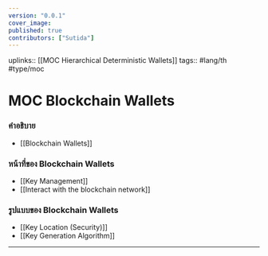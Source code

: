 ```yaml
---
version: "0.0.1"
cover_image:
published: true
contributors: ["Sutida"]
---
```

uplinks:: [[MOC Hierarchical Deterministic Wallets]]
tags:: #lang/th #type/moc

#   MOC Blockchain Wallets
### คำอธิบาย
- [[Blockchain Wallets]] 

### หน้าที่ของ Blockchain Wallets
- [[Key Management]]
- [[Interact with the blockchain network]]

### รูปแบบของ Blockchain Wallets
- [[Key Location (Security)]]
- [[Key Generation Algorithm]]

---
